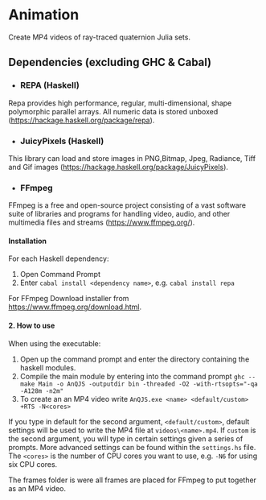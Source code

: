 # Animation

Create MP4 videos of ray-traced quaternion Julia sets. 

## Dependencies (excluding GHC & Cabal) 

- ### REPA (Haskell)
Repa provides high performance, regular, multi-dimensional, shape polymorphic parallel arrays. All numeric data is stored unboxed (https://hackage.haskell.org/package/repa).

- ### JuicyPixels (Haskell)
This library can load and store images in PNG,Bitmap, Jpeg, Radiance, Tiff and Gif images (https://hackage.haskell.org/package/JuicyPixels).

- ### FFmpeg
FFmpeg is a free and open-source project consisting of a vast software suite of libraries and programs for handling video, audio, and other multimedia files and streams (https://www.ffmpeg.org/).

#### Installation
For each Haskell dependency: 
1. Open Command Prompt 
2. Enter ` cabal install <dependency name> `, e.g. ` cabal install repa `

For FFmpeg
Download installer from https://www.ffmpeg.org/download.html.

#### 2. How to use 

When using the executable:
1. Open up the command prompt and enter the directory containing the haskell modules.
2. Compile the main module by entering into the command prompt `ghc --make Main -o AnQJS -outputdir bin -threaded -O2 -with-rtsopts="-qa -A128m -n2m"` 
3. To create an an MP4 video write ` AnQJS.exe <name> <default/custom> +RTS -N<cores> `

If you type in default for the second argument, ` <default/custom> `, default settings will be used to write the MP4 file at ` videos\<name>.mp4 `. If ` custom ` is the second argument, you will type in certain settings given a series of prompts. More advanced settings can be found within the ` settings.hs ` file. The ` <cores> ` is the number of CPU cores you want to use, e.g. ` -N6 ` for using six CPU cores. 

The frames folder is were all frames are placed for FFmpeg to put together as an MP4 video. 
